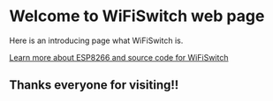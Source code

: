 # Welcome to WiFiSwitch web page

Here is an introducing page what WiFiSwitch is.

[Learn more about ESP8266 and source code for WiFiSwitch](http://github.com/GoGoCom/ESP8266)

## Thanks everyone for visiting!!
